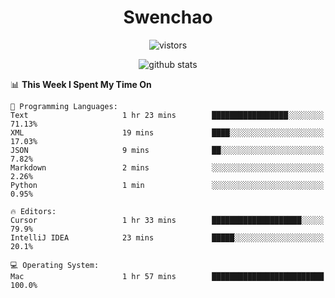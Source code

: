 <h1 align="center">Swenchao</h3>

<p align="center">
  <img src="https://visitor-badge.glitch.me/badge?page_id=Swenchao" alt="vistors" />
</p>

<p align="center">
  <img src="https://github-readme-stats.vercel.app/api?username=Swenchao&count_private=true&show_icons=true&theme=vue-dark&hide_title=true" alt="github stats" />
</p>

<!--START_SECTION:waka-->
📊 **This Week I Spent My Time On** 

```text
💬 Programming Languages: 
Text                     1 hr 23 mins        █████████████████░░░░░░░░   71.13% 
XML                      19 mins             ████░░░░░░░░░░░░░░░░░░░░░   17.03% 
JSON                     9 mins              ██░░░░░░░░░░░░░░░░░░░░░░░   7.82% 
Markdown                 2 mins              ░░░░░░░░░░░░░░░░░░░░░░░░░   2.26% 
Python                   1 min               ░░░░░░░░░░░░░░░░░░░░░░░░░   0.95%

🔥 Editors: 
Cursor                   1 hr 33 mins        ████████████████████░░░░░   79.9% 
IntelliJ IDEA            23 mins             █████░░░░░░░░░░░░░░░░░░░░   20.1%

💻 Operating System: 
Mac                      1 hr 57 mins        █████████████████████████   100.0%

```


<!--END_SECTION:waka-->
